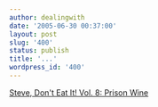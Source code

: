 ```yaml
---
author: dealingwith
date: '2005-06-30 00:37:00'
layout: post
slug: '400'
status: publish
title: '...'
wordpress_id: '400'
---
```


[Steve, Don't Eat It! Vol. 8: Prison Wine][1]

   [1]: http://www.thesneeze.com/mt-archives/000373.php

